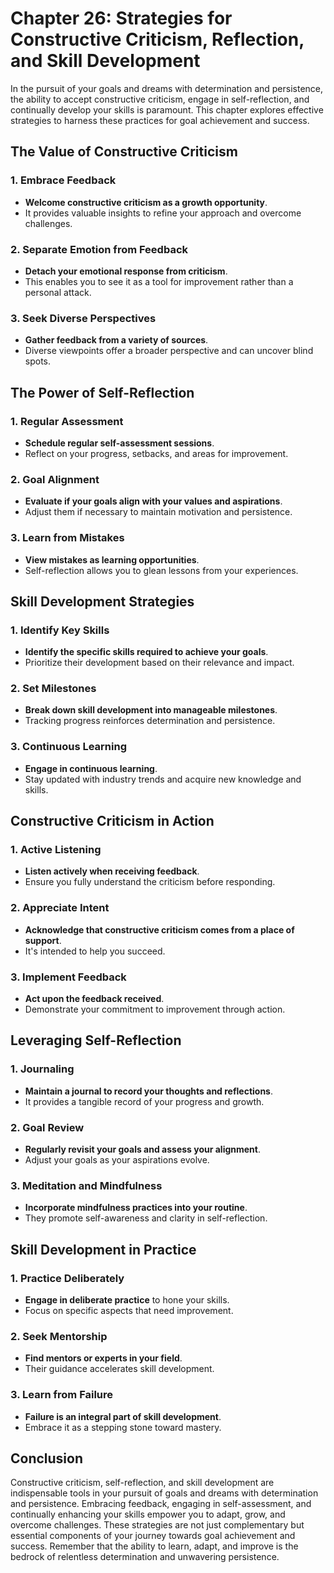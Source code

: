 Chapter 26: Strategies for Constructive Criticism, Reflection, and Skill Development
====================================================================================

In the pursuit of your goals and dreams with determination and persistence, the ability to accept constructive criticism, engage in self-reflection, and continually develop your skills is paramount. This chapter explores effective strategies to harness these practices for goal achievement and success.

The Value of Constructive Criticism
-----------------------------------

### **1. Embrace Feedback**

* **Welcome constructive criticism as a growth opportunity**.
* It provides valuable insights to refine your approach and overcome challenges.

### **2. Separate Emotion from Feedback**

* **Detach your emotional response from criticism**.
* This enables you to see it as a tool for improvement rather than a personal attack.

### **3. Seek Diverse Perspectives**

* **Gather feedback from a variety of sources**.
* Diverse viewpoints offer a broader perspective and can uncover blind spots.

The Power of Self-Reflection
----------------------------

### **1. Regular Assessment**

* **Schedule regular self-assessment sessions**.
* Reflect on your progress, setbacks, and areas for improvement.

### **2. Goal Alignment**

* **Evaluate if your goals align with your values and aspirations**.
* Adjust them if necessary to maintain motivation and persistence.

### **3. Learn from Mistakes**

* **View mistakes as learning opportunities**.
* Self-reflection allows you to glean lessons from your experiences.

Skill Development Strategies
----------------------------

### **1. Identify Key Skills**

* **Identify the specific skills required to achieve your goals**.
* Prioritize their development based on their relevance and impact.

### **2. Set Milestones**

* **Break down skill development into manageable milestones**.
* Tracking progress reinforces determination and persistence.

### **3. Continuous Learning**

* **Engage in continuous learning**.
* Stay updated with industry trends and acquire new knowledge and skills.

Constructive Criticism in Action
--------------------------------

### **1. Active Listening**

* **Listen actively when receiving feedback**.
* Ensure you fully understand the criticism before responding.

### **2. Appreciate Intent**

* **Acknowledge that constructive criticism comes from a place of support**.
* It's intended to help you succeed.

### **3. Implement Feedback**

* **Act upon the feedback received**.
* Demonstrate your commitment to improvement through action.

Leveraging Self-Reflection
--------------------------

### **1. Journaling**

* **Maintain a journal to record your thoughts and reflections**.
* It provides a tangible record of your progress and growth.

### **2. Goal Review**

* **Regularly revisit your goals and assess your alignment**.
* Adjust your goals as your aspirations evolve.

### **3. Meditation and Mindfulness**

* **Incorporate mindfulness practices into your routine**.
* They promote self-awareness and clarity in self-reflection.

Skill Development in Practice
-----------------------------

### **1. Practice Deliberately**

* **Engage in deliberate practice** to hone your skills.
* Focus on specific aspects that need improvement.

### **2. Seek Mentorship**

* **Find mentors or experts in your field**.
* Their guidance accelerates skill development.

### **3. Learn from Failure**

* **Failure is an integral part of skill development**.
* Embrace it as a stepping stone toward mastery.

Conclusion
----------

Constructive criticism, self-reflection, and skill development are indispensable tools in your pursuit of goals and dreams with determination and persistence. Embracing feedback, engaging in self-assessment, and continually enhancing your skills empower you to adapt, grow, and overcome challenges. These strategies are not just complementary but essential components of your journey towards goal achievement and success. Remember that the ability to learn, adapt, and improve is the bedrock of relentless determination and unwavering persistence.
